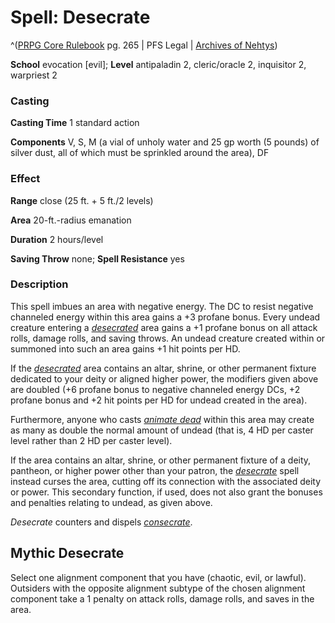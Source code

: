 # Spell: Desecrate

^([PRPG Core Rulebook][ss-desecrate] pg. 265 | PFS Legal | [Archives of Nehtys][sn-desecrate])

**School** evocation [evil]; **Level** antipaladin 2, cleric/oracle 2, inquisitor 2, warpriest 2

### Casting

**Casting Time** 1 standard action  

**Components** V, S, M (a vial of unholy water and 25 gp worth (5 pounds) of silver dust, all of which must be sprinkled around the area), DF

### Effect

**Range** close (25 ft. + 5 ft./2 levels)  

**Area** 20-ft.-radius emanation  

**Duration** 2 hours/level  

**Saving Throw** none; **Spell Resistance** yes

### Description

This spell imbues an area with negative energy. The DC to resist negative channeled energy within this area gains a +3 profane bonus. Every undead creature entering a _[desecrated]_ area gains a +1 profane bonus on all attack rolls, damage rolls, and saving throws. An undead creature created within or summoned into such an area gains +1 hit points per HD.  

If the _[desecrated]_ area contains an altar, shrine, or other permanent fixture dedicated to your deity or aligned higher power, the modifiers given above are doubled (+6 profane bonus to negative channeled energy DCs, +2 profane bonus and +2 hit points per HD for undead created in the area).  

Furthermore, anyone who casts _[animate dead]_ within this area may create as many as double the normal amount of undead (that is, 4 HD per caster level rather than 2 HD per caster level).  

If the area contains an altar, shrine, or other permanent fixture of a deity, pantheon, or higher power other than your patron, the _[desecrate]_ spell instead curses the area, cutting off its connection with the associated deity or power. This secondary function, if used, does not also grant the bonuses and penalties relating to undead, as given above.  

_Desecrate_ counters and dispels _[consecrate]_.

## Mythic Desecrate

Select one alignment component that you have (chaotic, evil, or lawful). Outsiders with the opposite alignment subtype of the chosen alignment component take a 1 penalty on attack rolls, damage rolls, and saves in the area.

[ss-desecrate]: http://paizo.com/pathfinderRPG/v57
[sn-desecrate]: http://www.archivesofnethys.com/SpellDisplay.aspx?ItemName=Desecrate
[consecrate]: http://www.archivesofnethys.com/SpellDisplay.aspx?ItemName=consecrate
[desecrated]: http://www.archivesofnethys.com/SpellDisplay.aspx?ItemName=desecrated
[desecrate]: http://www.archivesofnethys.com/SpellDisplay.aspx?ItemName=desecrate
[animate dead]: http://www.archivesofnethys.com/SpellDisplay.aspx?ItemName=animate%20dead